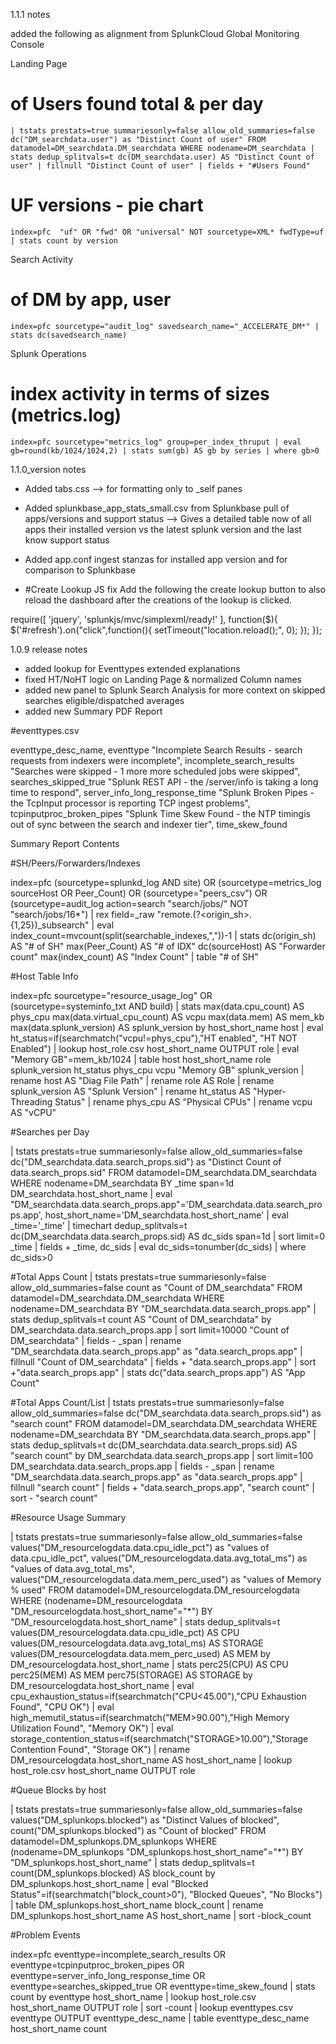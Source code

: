 1.1.1 notes

added the following as alignment from SplunkCloud Global Monitoring Console

Landing Page
# of Users found total & per day
	| tstats prestats=true summariesonly=false allow_old_summaries=false dc("DM_searchdata.user") as "Distinct Count of user" FROM datamodel=DM_searchdata.DM_searchdata WHERE nodename=DM_searchdata | stats dedup_splitvals=t dc(DM_searchdata.user) AS "Distinct Count of user" | fillnull "Distinct Count of user" | fields + "#Users Found"
       
# UF versions - pie chart
    index=pfc  "uf" OR "fwd" OR "universal" NOT sourcetype=XML* fwdType=uf | stats count by version

Search Activity
# of DM by app, user
    index=pfc sourcetype="audit_log" savedsearch_name="_ACCELERATE_DM*" | stats dc(savedsearch_name)

Splunk Operations
# index activity in terms of sizes (metrics.log)
    index=pfc sourcetype="metrics_log" group=per_index_thruput | eval gb=round(kb/1024/1024,2) | stats sum(gb) AS gb by series | where gb>0

1.1.0_version notes

* Added tabs.css 
--> for formatting only to _self panes
* Added splunkbase_app_stats_small.csv from Splunkbase pull of apps/versions and support status
--> Gives a detailed table now of all apps their installed version vs the latest splunk version and the last know support status
* Added app.conf ingest stanzas for installed app version and for comparison to Splunkbase

* #Create Lookup JS fix
Add the following the create lookup button to also reload the dashboard after the creations of the lookup is clicked.

require([
    'jquery',
    'splunkjs/mvc/simplexml/ready!'
], function($){
        $('#refresh').on("click",function(){
                setTimeout("location.reload();", 0);
        });
});


1.0.9 release notes

* added lookup for Eventtypes extended explanations
* fixed HT/NoHT logic on Landing Page & normalized Column names
* added new panel to Splunk Search Analysis for more context on skipped searches eligible/dispatched averages
* added new Summary PDF Report

#eventtypes.csv

eventtype_desc_name, eventtype
"Incomplete Search Results - search requests from indexers were incomplete", incomplete_search_results
"Searches were skipped - 1 more more scheduled jobs were skipped", searches_skipped_true
"Splunk REST API - the /server/info is taking a long time to respond", server_info_long_response_time
"Splunk Broken Pipes - the TcpInput processor is reporting TCP ingest problems", tcpinputproc_broken_pipes
"Splunk Time Skew Found - the NTP timingis out of sync between the search and indexer tier", time_skew_found

Summary Report Contents

#SH/Peers/Forwarders/Indexes

index=pfc (sourcetype=splunkd_log AND site) OR (sourcetype=metrics_log sourceHost OR Peer_Count) OR (sourcetype="peers_csv") OR (sourcetype=audit_log action=search "search/jobs/" NOT "search/jobs/16*") 
| rex field=_raw "remote.(?<origin_sh>.{1,25})_subsearch" 
| eval index_count=mvcount(split(searchable_indexes,","))-1 
| stats dc(origin_sh) AS "# of SH" max(Peer_Count) AS "# of IDX" dc(sourceHost) AS "Forwarder count" max(index_count) AS "Index Count" | table "# of SH"

#Host Table Info

index=pfc sourcetype="resource_usage_log" OR (sourcetype=systeminfo_txt AND build) | stats max(data.cpu_count) AS phys_cpu max(data.virtual_cpu_count) AS vcpu max(data.mem) AS mem_kb max(data.splunk_version) AS  splunk_version by host_short_name host | eval ht_status=if(searchmatch("vcpu!=phys_cpu"),"HT enabled", "HT NOT Enabled") | lookup host_role.csv host_short_name OUTPUT role | eval "Memory GB"=mem_kb/1024  | table host host_short_name role splunk_version ht_status phys_cpu vcpu "Memory GB" splunk_version | rename host AS "Diag File Path" | rename role AS Role | rename splunk_version AS "Splunk Version" | rename ht_status AS "Hyper-Threading Status" | rename phys_cpu AS "Physical CPUs" | rename vcpu AS "vCPU"

#Searches per Day

| tstats prestats=true summariesonly=false allow_old_summaries=false dc("DM_searchdata.data.search_props.sid") as "Distinct Count of data.search_props.sid" FROM datamodel=DM_searchdata.DM_searchdata WHERE nodename=DM_searchdata BY _time span=1d DM_searchdata.host_short_name | eval "DM_searchdata.data.search_props.app"='DM_searchdata.data.search_props.app', host_short_name='DM_searchdata.host_short_name' | eval _time='_time' | timechart dedup_splitvals=t dc(DM_searchdata.data.search_props.sid) AS dc_sids span=1d  | sort limit=0 _time | fields + _time, dc_sids | eval dc_sids=tonumber(dc_sids) | where dc_sids>0

#Total Apps Count
| tstats prestats=true summariesonly=false allow_old_summaries=false count as "Count of DM_searchdata" FROM datamodel=DM_searchdata.DM_searchdata WHERE nodename=DM_searchdata BY "DM_searchdata.data.search_props.app" | stats dedup_splitvals=t count AS "Count of DM_searchdata" by DM_searchdata.data.search_props.app | sort limit=10000 "Count of DM_searchdata" | fields - _span | rename "DM_searchdata.data.search_props.app" as "data.search_props.app" | fillnull "Count of DM_searchdata" | fields + "data.search_props.app" | sort +"data.search_props.app" | stats dc("data.search_props.app") AS "App Count"

#Total Apps Count/List
| tstats prestats=true summariesonly=false allow_old_summaries=false dc("DM_searchdata.data.search_props.sid") as "search count" FROM datamodel=DM_searchdata.DM_searchdata WHERE nodename=DM_searchdata BY "DM_searchdata.data.search_props.app" | stats dedup_splitvals=t dc(DM_searchdata.data.search_props.sid) AS "search count" by DM_searchdata.data.search_props.app | sort limit=100 DM_searchdata.data.search_props.app | fields - _span | rename "DM_searchdata.data.search_props.app" as "data.search_props.app" | fillnull "search count" | fields + "data.search_props.app", "search count" | sort - "search count"

#Resource Usage Summary

| tstats prestats=true summariesonly=false allow_old_summaries=false values("DM_resourcelogdata.data.cpu_idle_pct") as "values of data.cpu_idle_pct", values("DM_resourcelogdata.data.avg_total_ms") as "values of data.avg_total_ms", values("DM_resourcelogdata.data.mem_perc_used") as "values of Memory % used" FROM datamodel=DM_resourcelogdata.DM_resourcelogdata WHERE (nodename=DM_resourcelogdata "DM_resourcelogdata.host_short_name"="*") BY "DM_resourcelogdata.host_short_name" | stats dedup_splitvals=t values(DM_resourcelogdata.data.cpu_idle_pct) AS CPU values(DM_resourcelogdata.data.avg_total_ms) AS STORAGE values(DM_resourcelogdata.data.mem_perc_used) AS MEM by DM_resourcelogdata.host_short_name | stats perc25(CPU) AS CPU perc25(MEM) AS MEM perc75(STORAGE) AS STORAGE by DM_resourcelogdata.host_short_name | eval cpu_exhaustion_status=if(searchmatch("CPU<45.00"),"CPU Exhaustion Found", "CPU OK") 
| eval high_memutil_status=if(searchmatch("MEM>90.00"),"High Memory Utilization Found", "Memory OK") 
| eval storage_contention_status=if(searchmatch("STORAGE>10.00"),"Storage Contention Found", "Storage OK") | rename DM_resourcelogdata.host_short_name AS host_short_name | lookup host_role.csv host_short_name OUTPUT role

#Queue Blocks by host

| tstats prestats=true summariesonly=false allow_old_summaries=false values("DM_splunkops.blocked") as "Distinct Values of blocked", count("DM_splunkops.blocked") as "Count of blocked" FROM datamodel=DM_splunkops.DM_splunkops WHERE (nodename=DM_splunkops "DM_splunkops.host_short_name"="*") BY "DM_splunkops.host_short_name" | stats dedup_splitvals=t count(DM_splunkops.blocked) AS block_count by DM_splunkops.host_short_name | eval "Blocked Status"=if(searchmatch("block_count>0"), "Blocked Queues", "No Blocks") | table DM_splunkops.host_short_name block_count | rename DM_splunkops.host_short_name AS host_short_name | sort -block_count

#Problem Events

index=pfc eventtype=incomplete_search_results OR eventtype=tcpinputproc_broken_pipes OR eventtype=server_info_long_response_time OR eventtype=searches_skipped_true OR eventtype=time_skew_found | stats count by eventtype host_short_name | lookup host_role.csv host_short_name OUTPUT role | sort -count | lookup eventtypes.csv eventtype OUTPUT eventtype_desc_name | table eventtype_desc_name host_short_name count




